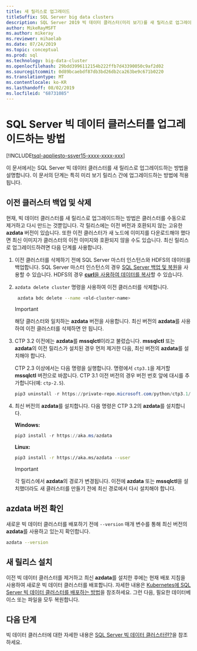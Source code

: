 ```yaml
---
title: 새 릴리스로 업그레이드
titleSuffix: SQL Server big data clusters
description: SQL Server 2019 빅 데이터 클러스터(미리 보기)를 새 릴리스로 업그레이드하는 방법을 알아봅니다.
author: MikeRayMSFT
ms.author: mikeray
ms.reviewer: mihaelab
ms.date: 07/24/2019
ms.topic: conceptual
ms.prod: sql
ms.technology: big-data-cluster
ms.openlocfilehash: 29bdd3996112154b222ffb7d43390050c9af2d02
ms.sourcegitcommit: 0d89bcaebdf87db3bd26db2ca263be9c671b0220
ms.translationtype: MT
ms.contentlocale: ko-KR
ms.lasthandoff: 08/02/2019
ms.locfileid: "68731085"
---
```

# <a name="how-to-upgrade-sql-server-big-data-clusters"></a>SQL Server 빅 데이터 클러스터를 업그레이드하는 방법

[!INCLUDE[tsql-appliesto-ssver15-xxxx-xxxx-xxx](../includes/tsql-appliesto-ssver15-xxxx-xxxx-xxx.md)]

이 문서에서는 SQL Server 빅 데이터 클러스터를 새 릴리스로 업그레이드하는 방법을 설명합니다. 이 문서의 단계는 특히 미리 보기 릴리스 간에 업그레이드하는 방법에 적용됩니다.

## <a name="backup-and-delete-the-old-cluster"></a>이전 클러스터 백업 및 삭제

현재, 빅 데이터 클러스터를 새 릴리스로 업그레이드하는 방법은 클러스터를 수동으로 제거하고 다시 만드는 것뿐입니다. 각 릴리스에는 이전 버전과 호환되지 않는 고유한 **azdata** 버전이 있습니다. 또한 이전 클러스터가 새 노드에 이미지를 다운로드해야 했다면 최신 이미지가 클러스터의 이전 이미지와 호환되지 않을 수도 있습니다. 최신 릴리스로 업그레이드하려면 다음 단계를 사용합니다.

1. 이전 클러스터를 삭제하기 전에 SQL Server 마스터 인스턴스와 HDFS의 데이터를 백업합니다. SQL Server 마스터 인스턴스의 경우 [SQL Server 백업 및 복원](data-ingestion-restore-database.md)을 사용할 수 있습니다. HDFS의 경우 [**curl**을 사용하여 데이터를 복사](data-ingestion-curl.md)할 수 있습니다.

1. `azdata delete cluster` 명령을 사용하여 이전 클러스터를 삭제합니다.

   ```bash
    azdata bdc delete --name <old-cluster-name>
   ```

   > [!Important]
   > 해당 클러스터와 일치하는 **azdata** 버전을 사용합니다. 최신 버전의 **azdata**를 사용하여 이전 클러스터를 삭제하면 안 됩니다.

1. CTP 3.2 이전에는 **azdata**를 **mssqlctl**이라고 불렀습니다. **mssqlctl** 또는 **azdata**의 이전 릴리스가 설치된 경우 먼저 제거한 다음, 최신 버전의 **azdata**를 설치해야 합니다.

   CTP 2.3 이상에서는 다음 명령을 실행합니다. 명령에서 `ctp3.1`을 제거할 **mssqlctl** 버전으로 바꿉니다. CTP 3.1 이전 버전의 경우 버전 번호 앞에 대시를 추가합니다(예: `ctp-2.5`).

   ```powershell
   pip3 uninstall -r https://private-repo.microsoft.com/python/ctp3.1/mssqlctl/requirements.txt
   ```

1. 최신 버전의 **azdata**를 설치합니다. 다음 명령은 CTP 3.2의 **azdata**를 설치합니다.

   **Windows:**

   ```powershell
   pip3 install -r https://aka.ms/azdata
   ```

   **Linux:**

   ```bash
   pip3 install -r https://aka.ms/azdata --user
   ```

   > [!IMPORTANT]
   > 각 릴리스에서 **azdata**의 경로가 변경됩니다. 이전에 **azdata** 또는 **mssqlctl**을 설치했더라도 새 클러스터를 만들기 전에 최신 경로에서 다시 설치해야 합니다.

## <a id="azdataversion"></a> azdata 버전 확인

새로운 빅 데이터 클러스터를 배포하기 전에 `--version` 매개 변수를 통해 최신 버전의 **azdata**를 사용하고 있는지 확인합니다.

```bash
azdata --version
```

## <a name="install-the-new-release"></a>새 릴리스 설치

이전 빅 데이터 클러스터를 제거하고 최신 **azdata**를 설치한 후에는 현재 배포 지침을 사용하여 새로운 빅 데이터 클러스터를 배포합니다. 자세한 내용은 [Kubernetes에 SQL Server 빅 데이터 클러스터를 배포하는 방법](deployment-guidance.md)을 참조하세요. 그런 다음, 필요한 데이터베이스 또는 파일을 모두 복원합니다.

## <a name="next-steps"></a>다음 단계

빅 데이터 클러스터에 대한 자세한 내용은 [SQL Server 빅 데이터 클러스터란?](big-data-cluster-overview.md)을 참조하세요.
